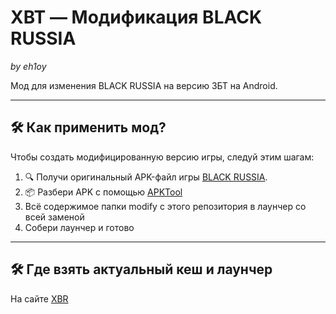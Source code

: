# XBT — Модификация BLACK RUSSIA  
*by eh1oy*

Мод для изменения BLACK RUSSIA на версию ЗБТ на Android.  

---

## 🛠 Как применить мод?

Чтобы создать модифицированную версию игры, следуй этим шагам:

1. 🔍 Получи оригинальный APK-файл игры [BLACK RUSSIA](https://blackrussia.online/).
2. 📦 Разбери APK с помощью [APKTool](https://ibotpeaches.github.io/Apktool/)
3. Всё содержимое папки modify с этого репозитория в лаунчер со всей заменой
4. Собери лаунчер и готово

---

## 🛠 Где взять актуальный кеш и лаунчер

На сайте [XBR](https://xbr.rf.gd/)